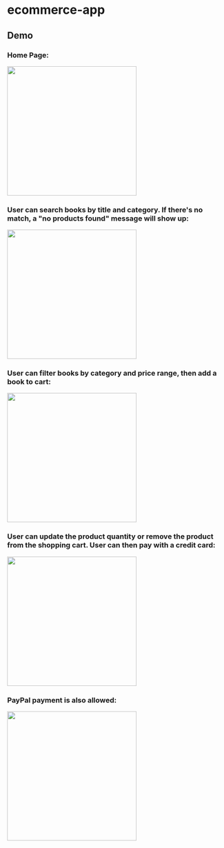 # ecommerce-app

## Demo
### Home Page:
<image src="./demo/Home-page.gif" height="300"/>


### User can search books by title and category. If there's no match, a "no products found" message will show up:
<image src="./demo/Search-HandleError.gif" height="300"/>


### User can filter books by category and price range, then add a book to cart:
<image src="./demo/Shop-AddtoCart.gif" height="300"/>

### User can update the product quantity or remove the product from the shopping cart. User can then pay with a credit card:

<image src="./demo/ShoppingCart.gif" height="300"/>

### PayPal payment is also allowed:
<image src="./demo/PayPal-Payment.gif" height="300"/>
